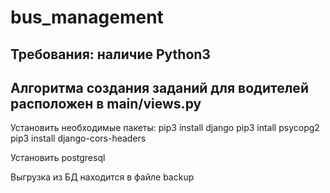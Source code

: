 # bus_management
## Требования: наличие Python3
## Алгоритма создания заданий для водителей расположен в main/views.py

Установить необходимые пакеты:
pip3 install django
pip3 intall psycopg2
pip3 install django-cors-headers

Установить postgresql

Выгрузка из БД находится в файле backup
